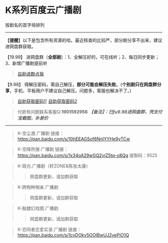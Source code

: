 <h1>K系列百度云广播剧</h1>
按剧名的首字母排列

-----

【**提醒**】以下是包含所有资源的哈。最近核查的比较严，部分剧分享不出来，建议进网盘群获取。


【19.99】 进网盘群（**全部剧**）：1、全解压好的，可在线听；2、每日同步更新；3、新增广播剧提前听
>[自助进群点我](http://pay.tupianmima.com/ma.html)

【9.98】 得解压密码，需自己解压，**部分可能会解压失败**。(**个别剧只在网盘群分享**，手机、平板用户不建议自己解压。问题多，客服也解决不了。)

>[自助获取密码1](http://pay.tupianmima.com/p.php?8tp=t3.13473a126b1998.pg1)|
[自助获取密码2](http://pay.tupianmima.com/p.php?8tp=t2.14178a39b1998.pg1)

>付款有问题联系客服Q:**1901592956**
***【备注】：已fu9.98进网盘群，凭支付宝截图，补差价***

------



>K-空尘渡.广播剧
链接：https://pan.baidu.com/s/10hEEAGSof6NnIYYHe9yTCw
 
>K-空降热搜.广播剧
链接：https://pan.baidu.com/s/1x34oA29wGQ2vjZ5tq-o8Qg
提取码：9525
 
>K-窥光.广播剧（轩ZONE&陈张太康）
>>网盘群更新，请加群获取
 
>K-跨物种相亲.广播剧
>>网盘群更新，请加群获取
 
>K-骷髅幻戏图.广播剧
>>网盘群更新，请加群获取
 
>K-恐同者恋爱实录.广播剧
链接：https://pan.baidu.com/s/1cvDOkv5OOIBwUJ2yePiO1Q



